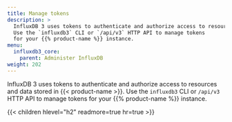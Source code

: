 ```yaml
---
title: Manage tokens
description: >
  InfluxDB 3 uses tokens to authenticate and authorize access to resources and data stored in {{< product-name >}}.
  Use the `influxdb3` CLI or `/api/v3` HTTP API to manage tokens
  for your {{% product-name %}} instance.
menu:
  influxdb3_core:
    parent: Administer InfluxDB
weight: 202
---
```


InfluxDB 3 uses tokens to authenticate and authorize access to resources and data stored in {{< product-name >}}.
Use the `influxdb3` CLI or `/api/v3` HTTP API to manage tokens
for your {{% product-name %}} instance.

{{< children hlevel="h2" readmore=true hr=true >}}
